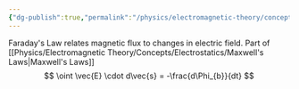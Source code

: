 ```yaml
---
{"dg-publish":true,"permalink":"/physics/electromagnetic-theory/concepts/electrostatics/faraday-s-law/"}
---
```


Faraday's Law relates magnetic flux to changes in electric field. Part of [[Physics/Electromagnetic Theory/Concepts/Electrostatics/Maxwell's Laws\|Maxwell's Laws]]
$$
\oint \vec{E} \cdot d\vec{s} = -\frac{d\Phi_{b}}{dt}
$$
